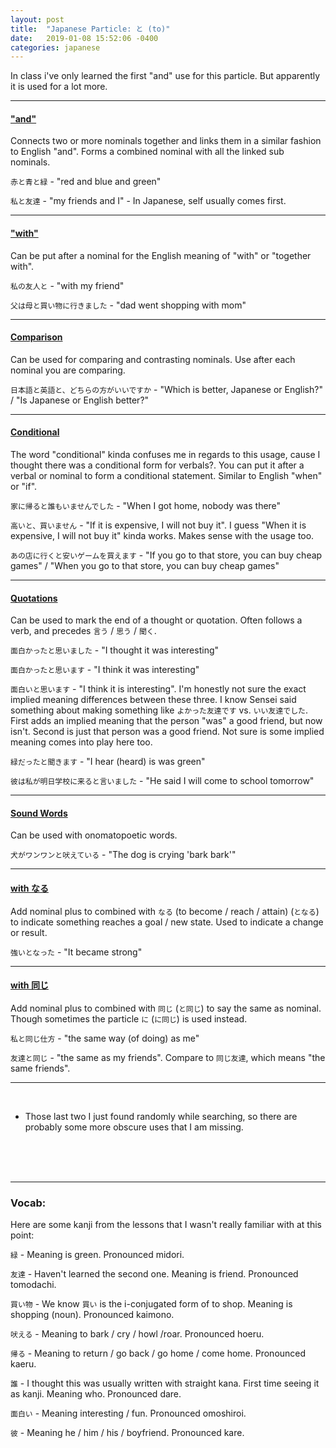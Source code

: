 ```yaml
---
layout: post
title:  "Japanese Particle: と (to)"
date:   2019-01-08 15:52:06 -0400
categories: japanese
---
```


In class i've only learned the first "and" use for this particle. But apparently it is used for a lot more.

<hr />
<h4><u>"and"</u></h4>

Connects two or more nominals together and links them in a similar fashion to English "and". Forms a combined nominal with all the linked sub nominals.

`赤と青と緑` - "red and blue and green"

`私と友達` - "my friends and I" - In Japanese, self usually comes first.

<hr />
<h4><u>"with"</u></h4>

Can be put after a nominal for the English meaning of "with" or "together with".

`私の友人と` - "with my friend"

`父は母と買い物に行きました` - "dad went shopping with mom"

<hr />
<h4><u>Comparison</u></h4>

Can be used for comparing and contrasting nominals. Use after each nominal you are comparing.

`日本語と英語と、どちらの方がいいですか` - "Which is better, Japanese or English?" / "Is Japanese or English better?"

<hr />
<h4><u>Conditional</u></h4>

The word "conditional" kinda confuses me in regards to this usage, cause I thought there was a conditional form for verbals?. You can put it after a verbal or nominal to form a conditional statement. Similar to English "when" or "if".

`家に帰ると誰もいませんでした` - "When I got home, nobody was there"

`高いと、買いません` - "If it is expensive, I will not buy it". I guess "When it is expensive, I will not buy it" kinda works. Makes sense with the usage too.

`あの店に行くと安いゲームを買えます` - "If you go to that store, you can buy cheap games" / "When you go to that store, you can buy cheap games"

<hr />
<h4><u>Quotations</u></h4>

Can be used to mark the end of a thought or quotation. Often follows a verb, and precedes `言う` / `思う` / `聞く`.

`面白かったと思いました` - "I thought it was interesting"

`面白かったと思います` - "I think it was interesting"

`面白いと思います` - "I think it is interesting". I'm honestly not sure the exact implied meaning differences between these three. I know Sensei said something about making something like `よかった友達です` vs. `いい友達でした`. First adds an implied meaning that the person "was" a good friend, but now isn't. Second is just that person was a good friend. Not sure is some implied meaning comes into play here too.

`緑だったと聞きます` - "I hear (heard) is was green"

`彼は私が明日学校に来ると言いました` - "He said I will come to school tomorrow"

<hr />
<h4><u>Sound Words</u></h4>

Can be used with onomatopoetic words.

`犬がワンワンと吠えている` - "The dog is crying 'bark bark'"

<hr />
<h4><u>with なる</u></h4>

Add nominal plus to combined with `なる` (to become / reach / attain) (`となる`) to indicate something reaches a goal / new state. Used to indicate a change or result.

`強いとなった` - "It became strong"

<hr />
<h4><u>with 同じ</u></h4>

Add nominal plus to combined with `同じ` (`と同じ`) to say the same as nominal. Though sometimes the particle `に` (`に同じ`) is used instead.

`私と同じ仕方` - "the same way (of doing) as me" 

`友達と同じ` - "the same as my friends". Compare to `同じ友達`, which means "the same friends".

<hr />
<br />

* Those last two I just found randomly while searching, so there are probably some more obscure uses that I am missing.

<br />
<br />
<br />

<hr />
<h3>Vocab:</h3>

Here are some kanji from the lessons that I wasn't really familiar with at this point:

`緑` - Meaning is green. Pronounced midori.

`友達` - Haven't learned the second one. Meaning is friend. Pronounced tomodachi.

`買い物` - We know `買い` is the i-conjugated form of to shop. Meaning is shopping (noun). Pronounced kaimono. 

`吠える` - Meaning to bark / cry / howl /roar. Pronounced hoeru.

`帰る` - Meaning to return / go back / go home / come home. Pronounced kaeru.

`誰` - I thought this was usually written with straight kana. First time seeing it as kanji. Meaning who. Pronounced dare.

`面白い` - Meaning interesting / fun. Pronounced omoshiroi.

`彼` - Meaning he / him / his / boyfriend. Pronounced kare.
